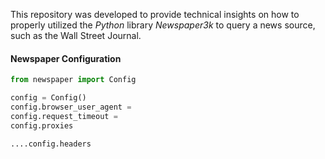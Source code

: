 

This repository was developed to provide technical insights on how to properly utilized the <i>Python</i> library <i>Newspaper3k </i> to query a news source, such as the Wall Street Journal.


#### Newspaper Configuration

```python
from newspaper import Config

config = Config()
config.browser_user_agent = 
config.request_timeout = 
config.proxies

....config.headers 


```




